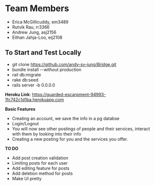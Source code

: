 # Team Members

- Erica McGillicuddy, em3489
- Rutvik Rau, rr3366
- Andrew Jung, asj2156
- Eithan Jahja-Loo, eij2108

## To Start and Test Locally

- git clone https://github.com/andy-sy-jung/Bridge.git
- bundle install --without production
- rail db:migrate
- rake db:seed
- rails server -b 0.0.0.0

**Heroku Link**: https://guarded-escarpment-94993-1fc742c1d1ba.herokuapp.com

**Basic Features**

- Creating an account, we save the info in a pg databse
- Login/Logout
- You will now see other postings of people and their services, interact with them by looking into their info
- Creating a new posting for you and the services you offer.

**TO DO**

- Add post creation validation
- Limiting posts for each user
- Add editing feature for posts
- Add deletion method for posts
- Make UI pretty

